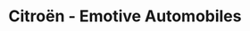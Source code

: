 ---
title: "Citroën - Emotive Automobiles"
url: /saint-dizier/citroen-emotive-automobiles/
shop: Autohaus
---